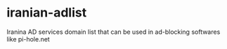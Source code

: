 # iranian-adlist
Iranina AD services domain list that can be used in ad-blocking softwares like pi-hole.net
